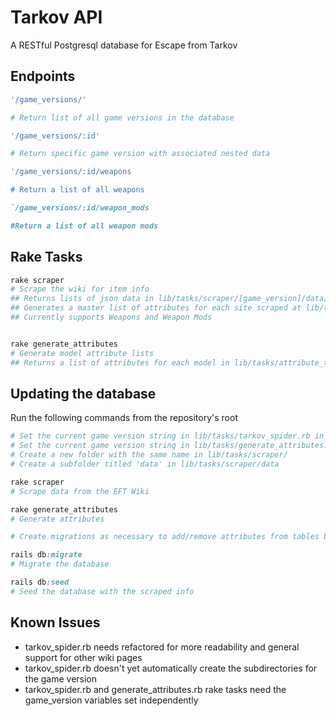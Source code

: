 # Tarkov API

A RESTful Postgresql database for Escape from Tarkov

## Endpoints

```ruby
'/game_versions/'

# Return list of all game versions in the database
```

```ruby
'/game_versions/:id'

# Return specific game version with associated nested data
```

```ruby
'/game_versions/:id/weapons

# Return a list of all weapons
```

```ruby
`/game_versions/:id/weapon_mods

#Return a list of all weapon mods
```

## Rake Tasks

```ruby
rake scraper
# Scrape the wiki for item info
## Returns lists of json data in lib/tasks/scraper/[game_version]/data/
## Generates a master list of attributes for each site scraped at lib/tasks/scraper/[game_version]/attributes.json
## Currently supports Weapons and Weapon Mods


rake generate_attributes
# Generate model attribute lists
## Returns a list of attributes for each model in lib/tasks/attribute_templates

```

## Updating the database

Run the following commands from the repository's root

```ruby
# Set the current game version string in lib/tasks/tarkov_spider.rb in @@game_version
# Set the current game version string in lib/tasks/generate_attributes.rb in game_version
# Create a new folder with the same name in lib/tasks/scraper/
# Create a subfolder titled 'data' in lib/tasks/scraper/data

rake scraper
# Scrape data from the EFT Wiki

rake generate_attributes
# Generate attributes

# Create migrations as necessary to add/remove attributes from tables based on attribute lists

rails db:migrate
# Migrate the database

rails db:seed
# Seed the database with the scraped info
```

## Known Issues

- tarkov_spider.rb needs refactored for more readability and general support for other wiki pages
- tarkov_spider.rb doesn't yet automatically create the subdirectories for the game version
- tarkov_spider.rb and generate_attributes.rb rake tasks need the game_version variables set independently
